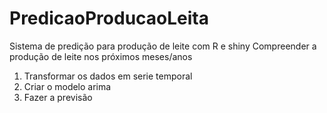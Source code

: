 # PredicaoProducaoLeita
 Sistema de predição para produção de leite com R e shiny
 Compreender a produção de leite nos próximos meses/anos 
1) Transformar os dados em serie temporal
2) Criar o modelo arima
3) Fazer a previsão